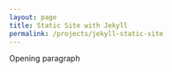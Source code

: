 ```yaml
---
layout: page
title: Static Site with Jekyll
permalink: /projects/jekyll-static-site
---
```

<p>Opening paragraph</p>



